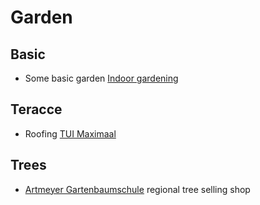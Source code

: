 # Garden

## Basic

- Some basic garden [Indoor gardening](../home/furniture.md#indoor-gardening)

## Teracce

- Roofing [TUI Maximaal](https://www.tuinmaximaal.de/)

## Trees

- [Artmeyer Gartenbaumschule](https://artmeyer-gartenbaumschule.de/sortiment/) regional tree selling shop